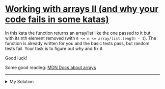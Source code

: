 # [Working with arrays II (and why your code fails in some katas)](https://www.codewars.com/kata/5a7b3d08fd5777bf6a000121)

In this kata the function returns an array/list like the one passed to it but with its nth element removed (with
`0 <= n <= array/list.length - 1`). The function is already written for you and the basic tests pass, but random tests
fail. Your task is to figure out why and fix it.

Good luck!

Some good
reading: [MDN Docs about arrays](https://developer.mozilla.org/en-US/docs/Web/JavaScript/Reference/Global_Objects/Array)

---

<details><summary>My Solution</summary>

```js
function removeNthElement(arr, n) {
  let arrCopy = [...arr]
  arrCopy.splice(n, 1)
  return arrCopy
}
```

</details>
